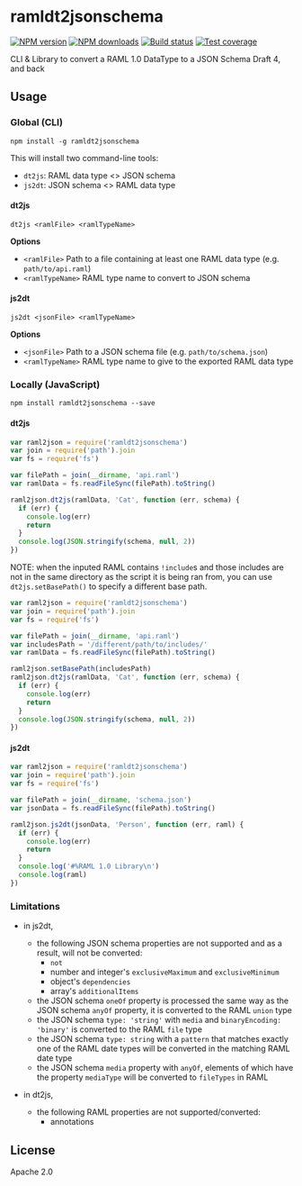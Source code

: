 # ramldt2jsonschema

[![NPM version][npm-image]][npm-url]
[![NPM downloads][downloads-image]][downloads-url]
[![Build status][travis-image]][travis-url]
[![Test coverage][coveralls-image]][coveralls-url]

CLI & Library to convert a RAML 1.0 DataType to a JSON Schema Draft 4, and back

## Usage

### Global (CLI)

```
npm install -g ramldt2jsonschema
```

This will install two command-line tools:
- `dt2js`: RAML data type <> JSON schema
- `js2dt`: JSON schema <> RAML data type

#### dt2js

```
dt2js <ramlFile> <ramlTypeName>
```

**Options**

* `<ramlFile>` Path to a file containing at least one RAML data type (e.g. `path/to/api.raml`)
* `<ramlTypeName>` RAML type name to convert to JSON schema

#### js2dt

```
js2dt <jsonFile> <ramlTypeName>
```

**Options**

* `<jsonFile>` Path to a JSON schema file (e.g. `path/to/schema.json`)
* `<ramlTypeName>` RAML type name to give to the exported RAML data type

### Locally (JavaScript)

```
npm install ramldt2jsonschema --save
```

#### dt2js

```js
var raml2json = require('ramldt2jsonschema')
var join = require('path').join
var fs = require('fs')

var filePath = join(__dirname, 'api.raml')
var ramlData = fs.readFileSync(filePath).toString()

raml2json.dt2js(ramlData, 'Cat', function (err, schema) {
  if (err) {
    console.log(err)
    return
  }
  console.log(JSON.stringify(schema, null, 2))
})
```

NOTE: when the inputed RAML contains `!include`s and those includes are not in the same directory as the script it is being ran from, you can use `dt2js.setBasePath()` to specify a different base path.

```js
var raml2json = require('ramldt2jsonschema')
var join = require('path').join
var fs = require('fs')

var filePath = join(__dirname, 'api.raml')
var includesPath = '/different/path/to/includes/'
var ramlData = fs.readFileSync(filePath).toString()

raml2json.setBasePath(includesPath)
raml2json.dt2js(ramlData, 'Cat', function (err, schema) {
  if (err) {
    console.log(err)
    return
  }
  console.log(JSON.stringify(schema, null, 2))
})
```

#### js2dt

```js
var raml2json = require('ramldt2jsonschema')
var join = require('path').join
var fs = require('fs')

var filePath = join(__dirname, 'schema.json')
var jsonData = fs.readFileSync(filePath).toString()

raml2json.js2dt(jsonData, 'Person', function (err, raml) {
  if (err) {
    console.log(err)
    return
  }
  console.log('#%RAML 1.0 Library\n')
  console.log(raml)
})
```

### Limitations

- in js2dt,
  - the following JSON schema properties are not supported and as a result, will not be converted:
    - `not`
    - number and integer's `exclusiveMaximum` and `exclusiveMinimum`
    - object's `dependencies`
    - array's `additionalItems`
  - the JSON schema `oneOf` property is processed the same way as the JSON schema `anyOf` property, it is converted to the RAML `union` type
  - the JSON schema `type: 'string'` with `media` and `binaryEncoding: 'binary'` is converted to the RAML `file` type
  - the JSON schema `type: string` with a `pattern` that matches exactly one of the RAML date types will be converted in the matching RAML date type
  - the JSON schema `media` property with `anyOf`, elements of which have the property `mediaType` will be converted to `fileTypes` in RAML

- in dt2js,
  - the following RAML properties are not supported/converted:
    - annotations

## License

Apache 2.0

[npm-image]: https://img.shields.io/npm/v/ramldt2jsonschema.svg?style=flat
[npm-url]: https://npmjs.org/package/ramldt2jsonschema
[downloads-image]: https://img.shields.io/npm/dm/ramldt2jsonschema.svg?style=flat
[downloads-url]: https://npmjs.org/package/ramldt2jsonschema
[travis-image]: https://img.shields.io/travis/raml-org/ramldt2jsonschema.svg?style=flat
[travis-url]: https://travis-ci.org/raml-org/ramldt2jsonschema
[coveralls-image]: https://img.shields.io/coveralls/raml-org/ramldt2jsonschema.svg?style=flat
[coveralls-url]: https://coveralls.io/r/raml-org/ramldt2jsonschema?branch=master

